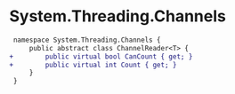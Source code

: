 # System.Threading.Channels

``` diff
 namespace System.Threading.Channels {
     public abstract class ChannelReader<T> {
+        public virtual bool CanCount { get; }
+        public virtual int Count { get; }
     }
 }
```
